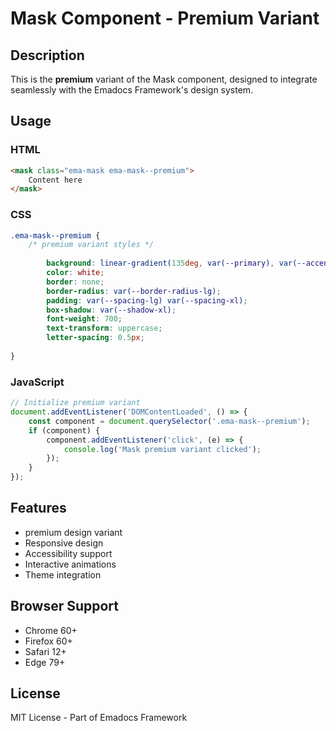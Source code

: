 # Mask Component - Premium Variant

## Description
This is the **premium** variant of the Mask component, designed to integrate seamlessly with the Emadocs Framework's design system.

## Usage

### HTML
```html
<mask class="ema-mask ema-mask--premium">
    Content here
</mask>
```

### CSS
```css
.ema-mask--premium {
    /* premium variant styles */
    
        background: linear-gradient(135deg, var(--primary), var(--accent));
        color: white;
        border: none;
        border-radius: var(--border-radius-lg);
        padding: var(--spacing-lg) var(--spacing-xl);
        box-shadow: var(--shadow-xl);
        font-weight: 700;
        text-transform: uppercase;
        letter-spacing: 0.5px;
    
}
```

### JavaScript
```javascript
// Initialize premium variant
document.addEventListener('DOMContentLoaded', () => {
    const component = document.querySelector('.ema-mask--premium');
    if (component) {
        component.addEventListener('click', (e) => {
            console.log('Mask premium variant clicked');
        });
    }
});
```

## Features
- premium design variant
- Responsive design
- Accessibility support
- Interactive animations
- Theme integration

## Browser Support
- Chrome 60+
- Firefox 60+
- Safari 12+
- Edge 79+

## License
MIT License - Part of Emadocs Framework
